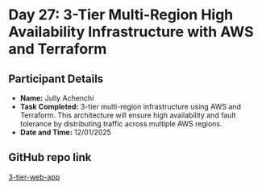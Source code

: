 # Day 27: 3-Tier Multi-Region High Availability Infrastructure with AWS and Terraform
## Participant Details

- **Name:** Jully Achenchi
- **Task Completed:** 3-tier multi-region infrastructure using AWS and Terraform. This architecture will ensure high availability and fault tolerance by distributing traffic across multiple AWS regions.
- **Date and Time:** 12/01/2025


## GitHub repo link
[3-tier-web-app](https://github.com/achenchi7/3-tier-web-application)
